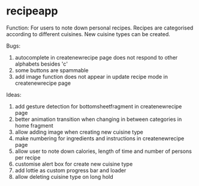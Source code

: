 # recipeapp

Function:
For users to note down personal recipes. Recipes are categorised according to different cuisines. New cuisine types can be created.

Bugs:
1. autocomplete in createnewrecipe page does not respond to other alphabets besides 'c'
2. some buttons are spammable
3. add image function does not appear in update recipe mode in createnewrecipe page

Ideas:
1. add gesture detection for bottomsheetfragment in createnewrecipe page
2. better animation transition when changing in between categories in home fragment
3. allow adding image when creating new cuisine type
4. make numbering for ingredients and instructions in createnewrecipe page
5. allow user to note down calories, length of time and number of persons per recipe
6. customise alert box for create new cuisine type
7. add lottie as custom progress bar and loader
8. allow deleting cuisine type on long hold
